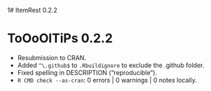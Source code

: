 1# ItemRest 0.2.2

# ToOoOlTiPs 0.2.2

- Resubmission to CRAN.
- Added `^\.github$` to `.Rbuildignore` to exclude the .github folder.
- Fixed spelling in DESCRIPTION (“reproducible”).
- `R CMD check --as-cran`: 0 errors | 0 warnings | 0 notes locally.

